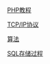 <p><a href="http://c.biancheng.net/php/">PHP教程</a></p>
<p><a href="http://c.biancheng.net/tcp_ip/">TCP/IP协议</a></p>
<p><a href="http://c.biancheng.net/algorithm/">算法</a></p>
<p><a href="https://www.cnblogs.com/selene/p/4483612.html">SQL存储过程</a></p>
